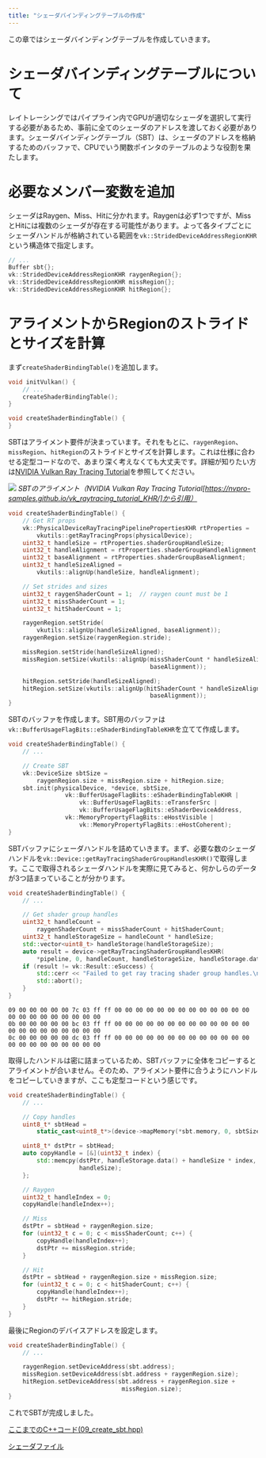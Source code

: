 ```yaml
---
title: "シェーダバインディングテーブルの作成"
---
```


この章ではシェーダバインディングテーブルを作成していきます。

# シェーダバインディングテーブルについて

レイトレーシングではパイプライン内でGPUが適切なシェーダを選択して実行する必要があるため、事前に全てのシェーダのアドレスを渡しておく必要があります。シェーダバインディングテーブル（SBT）は、シェーダのアドレスを格納するためのバッファで、CPUでいう関数ポインタのテーブルのような役割を果たします。

# 必要なメンバー変数を追加

シェーダはRaygen、Miss、Hitに分かれます。Raygenは必ず1つですが、MissとHitには複数のシェーダが存在する可能性があります。よって各タイプごとにシェーダハンドルが格納されている範囲を`vk::StridedDeviceAddressRegionKHR`という構造体で指定します。

```cpp
// ...
Buffer sbt{};
vk::StridedDeviceAddressRegionKHR raygenRegion{};
vk::StridedDeviceAddressRegionKHR missRegion{};
vk::StridedDeviceAddressRegionKHR hitRegion{};
```

# アライメントからRegionのストライドとサイズを計算

まず`createShaderBindingTable()`を追加します。

```cpp
void initVulkan() {
    // ...
    createShaderBindingTable();
}

void createShaderBindingTable() {
}
```

SBTはアライメント要件が決まっています。それをもとに、`raygenRegion`、`missRegion`、`hitRegion`のストライドとサイズを計算します。これは仕様に合わせる定型コードなので、あまり深く考えなくても大丈夫です。詳細が知りたい方は[NVIDIA Vulkan Ray Tracing Tutorial](https://nvpro-samples.github.io/vk_raytracing_tutorial_KHR/)を参照してください。

![](https://nvpro-samples.github.io/vk_raytracing_tutorial_KHR/Images/sbt_0.png)
*SBTのアライメント（NVIDIA Vulkan Ray Tracing Tutorial[https://nvpro-samples.github.io/vk_raytracing_tutorial_KHR/]から引用）*

```cpp
void createShaderBindingTable() {
    // Get RT props
    vk::PhysicalDeviceRayTracingPipelinePropertiesKHR rtProperties =
        vkutils::getRayTracingProps(physicalDevice);
    uint32_t handleSize = rtProperties.shaderGroupHandleSize;
    uint32_t handleAlignment = rtProperties.shaderGroupHandleAlignment;
    uint32_t baseAlignment = rtProperties.shaderGroupBaseAlignment;
    uint32_t handleSizeAligned =
        vkutils::alignUp(handleSize, handleAlignment);

    // Set strides and sizes
    uint32_t raygenShaderCount = 1;  // raygen count must be 1
    uint32_t missShaderCount = 1;
    uint32_t hitShaderCount = 1;

    raygenRegion.setStride(
        vkutils::alignUp(handleSizeAligned, baseAlignment));
    raygenRegion.setSize(raygenRegion.stride);

    missRegion.setStride(handleSizeAligned);
    missRegion.setSize(vkutils::alignUp(missShaderCount * handleSizeAligned,
                                        baseAlignment));

    hitRegion.setStride(handleSizeAligned);
    hitRegion.setSize(vkutils::alignUp(hitShaderCount * handleSizeAligned,
                                        baseAlignment));
}
```

SBTのバッファを作成します。SBT用のバッファは`vk::BufferUsageFlagBits::eShaderBindingTableKHR`を立てて作成します。

```cpp
void createShaderBindingTable() {
    // ...

    // Create SBT
    vk::DeviceSize sbtSize =
        raygenRegion.size + missRegion.size + hitRegion.size;
    sbt.init(physicalDevice, *device, sbtSize,
                vk::BufferUsageFlagBits::eShaderBindingTableKHR |
                    vk::BufferUsageFlagBits::eTransferSrc |
                    vk::BufferUsageFlagBits::eShaderDeviceAddress,
                vk::MemoryPropertyFlagBits::eHostVisible |
                    vk::MemoryPropertyFlagBits::eHostCoherent);
}
```

SBTバッファにシェーダハンドルを詰めていきます。まず、必要な数のシェーダハンドルを`vk::Device::getRayTracingShaderGroupHandlesKHR()`で取得します。ここで取得されるシェーダハンドルを実際に見てみると、何かしらのデータが3つ詰まっていることが分かります。

```cpp
void createShaderBindingTable() {
    // ...

    // Get shader group handles
    uint32_t handleCount =
        raygenShaderCount + missShaderCount + hitShaderCount;
    uint32_t handleStorageSize = handleCount * handleSize;
    std::vector<uint8_t> handleStorage(handleStorageSize);
    auto result = device->getRayTracingShaderGroupHandlesKHR(
        *pipeline, 0, handleCount, handleStorageSize, handleStorage.data());
    if (result != vk::Result::eSuccess) {
        std::cerr << "Failed to get ray tracing shader group handles.\n";
        std::abort();
    }
}
```

```
09 00 00 00 00 00 7c 03 ff ff 00 00 00 00 00 00 00 00 00 00 00 00 00 00 00 00 00 00 00 00 00 00
0b 00 00 00 00 00 bc 03 ff ff 00 00 00 00 00 00 00 00 00 00 00 00 00 00 00 00 00 00 00 00 00 00
0c 00 00 00 00 00 dc 03 ff ff 00 00 00 00 00 00 00 00 00 00 00 00 00 00 00 00 00 00 00 00 00 00
```

取得したハンドルは密に詰まっているため、SBTバッファに全体をコピーするとアライメントが合いません。そのため、アライメント要件に合うようにハンドルをコピーしていきますが、ここも定型コードという感じです。

```cpp
void createShaderBindingTable() {
    // ...

    // Copy handles
    uint8_t* sbtHead =
        static_cast<uint8_t*>(device->mapMemory(*sbt.memory, 0, sbtSize));

    uint8_t* dstPtr = sbtHead;
    auto copyHandle = [&](uint32_t index) {
        std::memcpy(dstPtr, handleStorage.data() + handleSize * index,
                    handleSize);
    };

    // Raygen
    uint32_t handleIndex = 0;
    copyHandle(handleIndex++);

    // Miss
    dstPtr = sbtHead + raygenRegion.size;
    for (uint32_t c = 0; c < missShaderCount; c++) {
        copyHandle(handleIndex++);
        dstPtr += missRegion.stride;
    }

    // Hit
    dstPtr = sbtHead + raygenRegion.size + missRegion.size;
    for (uint32_t c = 0; c < hitShaderCount; c++) {
        copyHandle(handleIndex++);
        dstPtr += hitRegion.stride;
    }
}
```

最後にRegionのデバイスアドレスを設定します。

```cpp
void createShaderBindingTable() {
    // ...

    raygenRegion.setDeviceAddress(sbt.address);
    missRegion.setDeviceAddress(sbt.address + raygenRegion.size);
    hitRegion.setDeviceAddress(sbt.address + raygenRegion.size +
                                missRegion.size);
}
```

これでSBTが完成しました。

[ここまでのC++コード(09_create_sbt.hpp)](https://github.com/nishidate-yuki/vulkan_raytracing_from_scratch/blob/master/code/09_create_sbt.hpp)

[シェーダファイル](https://github.com/nishidate-yuki/vulkan_raytracing_from_scratch/tree/master/shaders)
